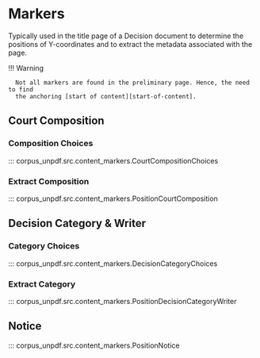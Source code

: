 # Markers

Typically used in the title page of a Decision document to determine the positions of Y-coordinates and to extract the metadata associated with the page.

!!! Warning

      Not all markers are found in the preliminary page. Hence, the need to find
      the anchoring [start of content][start-of-content].

## Court Composition

### Composition Choices

::: corpus_unpdf.src.content_markers.CourtCompositionChoices

### Extract Composition

::: corpus_unpdf.src.content_markers.PositionCourtComposition

## Decision Category & Writer

### Category Choices

::: corpus_unpdf.src.content_markers.DecisionCategoryChoices

### Extract Category

::: corpus_unpdf.src.content_markers.PositionDecisionCategoryWriter

## Notice

::: corpus_unpdf.src.content_markers.PositionNotice
